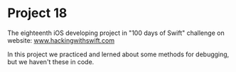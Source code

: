 #  Project 18

The eighteenth iOS developing project in "100 days of Swift" challenge on website: www.hackingwithswift.com

In this project we practiced and lerned about some methods for debugging, but we haven't these in code.

